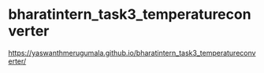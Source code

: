# bharatintern_task3_temperatureconverter
https://yaswanthmerugumala.github.io/bharatintern_task3_temperatureconverter/
